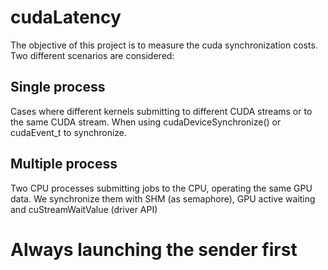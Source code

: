 # cudaLatency
The objective of this project is to measure the cuda synchronization costs.
Two different scenarios are considered:

## Single process
Cases where different kernels submitting to different CUDA streams or to the same CUDA stream. When using cudaDeviceSynchronize() or cudaEvent_t to synchronize.

## Multiple process
Two CPU processes submitting jobs to the CPU, operating the same GPU data. We synchronize them with SHM (as semaphore), GPU active waiting and cuStreamWaitValue (driver API)

# Always launching the sender first

